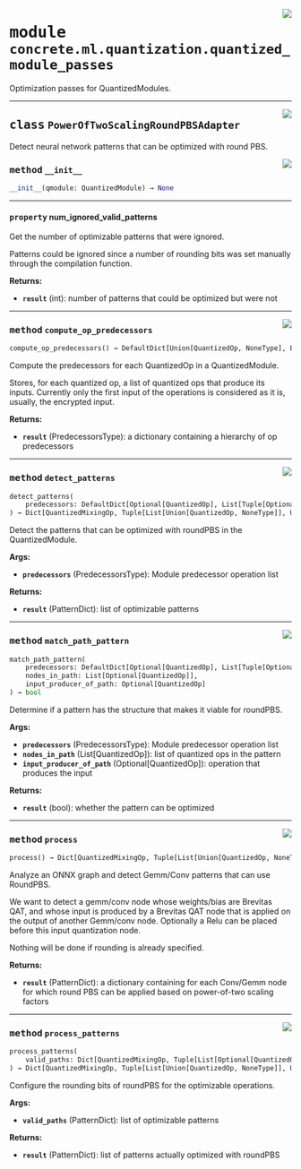 <!-- markdownlint-disable -->

<a href="../../../src/concrete/ml/quantization/quantized_module_passes.py#L0"><img align="right" style="float:right;" src="https://img.shields.io/badge/-source-cccccc?style=flat-square"></a>

# <kbd>module</kbd> `concrete.ml.quantization.quantized_module_passes`

Optimization passes for QuantizedModules.

______________________________________________________________________

<a href="../../../src/concrete/ml/quantization/quantized_module_passes.py#L30"><img align="right" style="float:right;" src="https://img.shields.io/badge/-source-cccccc?style=flat-square"></a>

## <kbd>class</kbd> `PowerOfTwoScalingRoundPBSAdapter`

Detect neural network patterns that can be optimized with round PBS.

<a href="../../../src/concrete/ml/quantization/quantized_module_passes.py#L40"><img align="right" style="float:right;" src="https://img.shields.io/badge/-source-cccccc?style=flat-square"></a>

### <kbd>method</kbd> `__init__`

```python
__init__(qmodule: QuantizedModule) → None
```

______________________________________________________________________

#### <kbd>property</kbd> num_ignored_valid_patterns

Get the number of optimizable patterns that were ignored.

Patterns could be ignored since a number of rounding bits was set manually through the compilation function.

**Returns:**

- <b>`result`</b> (int):  number of patterns that could be optimized but were not

______________________________________________________________________

<a href="../../../src/concrete/ml/quantization/quantized_module_passes.py#L90"><img align="right" style="float:right;" src="https://img.shields.io/badge/-source-cccccc?style=flat-square"></a>

### <kbd>method</kbd> `compute_op_predecessors`

```python
compute_op_predecessors() → DefaultDict[Union[QuantizedOp, NoneType], List[Tuple[Union[QuantizedOp, NoneType], str]]]
```

Compute the predecessors for each QuantizedOp in a QuantizedModule.

Stores, for each quantized op, a list of quantized ops that produce its inputs. Currently only the first input of the operations is considered as it is, usually, the encrypted input.

**Returns:**

- <b>`result`</b> (PredecessorsType):  a dictionary containing a hierarchy of op  predecessors

______________________________________________________________________

<a href="../../../src/concrete/ml/quantization/quantized_module_passes.py#L159"><img align="right" style="float:right;" src="https://img.shields.io/badge/-source-cccccc?style=flat-square"></a>

### <kbd>method</kbd> `detect_patterns`

```python
detect_patterns(
    predecessors: DefaultDict[Optional[QuantizedOp], List[Tuple[Optional[QuantizedOp], str]]]
) → Dict[QuantizedMixingOp, Tuple[List[Union[QuantizedOp, NoneType]], Union[QuantizedOp, NoneType]]]
```

Detect the patterns that can be optimized with roundPBS in the QuantizedModule.

**Args:**

- <b>`predecessors`</b> (PredecessorsType):  Module predecessor operation list

**Returns:**

- <b>`result`</b> (PatternDict):  list of optimizable patterns

______________________________________________________________________

<a href="../../../src/concrete/ml/quantization/quantized_module_passes.py#L119"><img align="right" style="float:right;" src="https://img.shields.io/badge/-source-cccccc?style=flat-square"></a>

### <kbd>method</kbd> `match_path_pattern`

```python
match_path_pattern(
    predecessors: DefaultDict[Optional[QuantizedOp], List[Tuple[Optional[QuantizedOp], str]]],
    nodes_in_path: List[Optional[QuantizedOp]],
    input_producer_of_path: Optional[QuantizedOp]
) → bool
```

Determine if a pattern has the structure that makes it viable for roundPBS.

**Args:**

- <b>`predecessors`</b> (PredecessorsType):  Module predecessor operation list
- <b>`nodes_in_path`</b> (List\[QuantizedOp\]):  list of quantized ops in the pattern
- <b>`input_producer_of_path`</b> (Optional\[QuantizedOp\]):  operation that produces the input

**Returns:**

- <b>`result`</b> (bool):  whether the pattern can be optimized

______________________________________________________________________

<a href="../../../src/concrete/ml/quantization/quantized_module_passes.py#L56"><img align="right" style="float:right;" src="https://img.shields.io/badge/-source-cccccc?style=flat-square"></a>

### <kbd>method</kbd> `process`

```python
process() → Dict[QuantizedMixingOp, Tuple[List[Union[QuantizedOp, NoneType]], Union[QuantizedOp, NoneType]]]
```

Analyze an ONNX graph and detect Gemm/Conv patterns that can use RoundPBS.

We want to detect a gemm/conv node whose weights/bias are Brevitas QAT, and whose input is produced by a Brevitas QAT node that is applied on the output of another Gemm/conv node. Optionally a Relu can be placed before this input quantization node.

Nothing will be done if rounding is already specified.

**Returns:**

- <b>`result`</b> (PatternDict):  a dictionary containing for each Conv/Gemm node for which  round PBS can be applied based on power-of-two scaling factors

______________________________________________________________________

<a href="../../../src/concrete/ml/quantization/quantized_module_passes.py#L223"><img align="right" style="float:right;" src="https://img.shields.io/badge/-source-cccccc?style=flat-square"></a>

### <kbd>method</kbd> `process_patterns`

```python
process_patterns(
    valid_paths: Dict[QuantizedMixingOp, Tuple[List[Optional[QuantizedOp]], Optional[QuantizedOp]]]
) → Dict[QuantizedMixingOp, Tuple[List[Union[QuantizedOp, NoneType]], Union[QuantizedOp, NoneType]]]
```

Configure the rounding bits of roundPBS for the optimizable operations.

**Args:**

- <b>`valid_paths`</b> (PatternDict):  list of optimizable patterns

**Returns:**

- <b>`result`</b> (PatternDict):  list of patterns actually optimized with roundPBS

